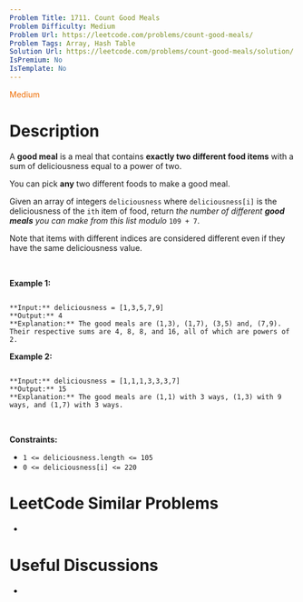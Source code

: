 ```yaml
---
Problem Title: 1711. Count Good Meals
Problem Difficulty: Medium
Problem Url: https://leetcode.com/problems/count-good-meals/
Problem Tags: Array, Hash Table
Solution Url: https://leetcode.com/problems/count-good-meals/solution/
IsPremium: No
IsTemplate: No
---
```


<span style="color: rgb(239, 108, 0);">Medium</span>

# Description

A **good meal** is a meal that contains **exactly two different food items** with a sum of deliciousness equal to a power of two.


You can pick **any** two different foods to make a good meal.


Given an array of integers `deliciousness` where `deliciousness[i]` is the deliciousness of the `i​​​​​​th​​​​`​​​​ item of food, return *the number of different **good meals** you can make from this list modulo* `109 + 7`.


Note that items with different indices are considered different even if they have the same deliciousness value.


 


**Example 1:**



```

**Input:** deliciousness = [1,3,5,7,9]
**Output:** 4
**Explanation:** The good meals are (1,3), (1,7), (3,5) and, (7,9).
Their respective sums are 4, 8, 8, and 16, all of which are powers of 2.

```

**Example 2:**



```

**Input:** deliciousness = [1,1,1,3,3,3,7]
**Output:** 15
**Explanation:** The good meals are (1,1) with 3 ways, (1,3) with 9 ways, and (1,7) with 3 ways.
```

 


**Constraints:**


* `1 <= deliciousness.length <= 105`
* `0 <= deliciousness[i] <= 220`




# LeetCode Similar Problems

- []()

# Useful Discussions

- []()
